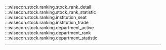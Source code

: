 :::wisecon.stock.ranking.stock_rank_detail
:::wisecon.stock.ranking.stock_rank_statistic
:::wisecon.stock.ranking.institution_seat
:::wisecon.stock.ranking.institution_trade
:::wisecon.stock.ranking.department_active
:::wisecon.stock.ranking.department_rank
:::wisecon.stock.ranking.department_statistic

-----
